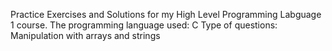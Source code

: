 Practice Exercises and Solutions for my High Level Programming Labguage 1 course. 
The programming language used: C
Type of questions: Manipulation with arrays and strings

